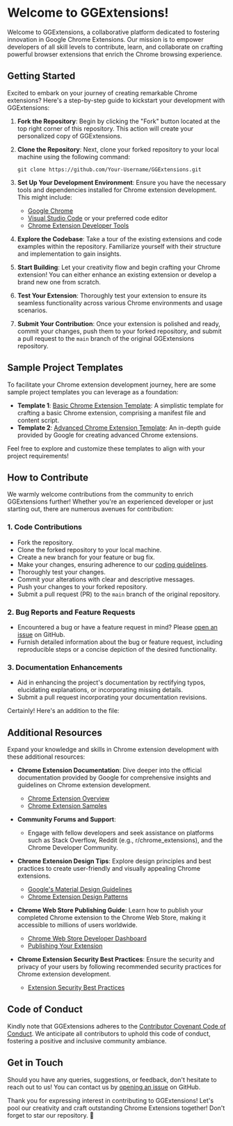 # Welcome to GGExtensions!

Welcome to GGExtensions, a collaborative platform dedicated to fostering innovation in Google Chrome Extensions. Our mission is to empower developers of all skill levels to contribute, learn, and collaborate on crafting powerful browser extensions that enrich the Chrome browsing experience.

## Getting Started

Excited to embark on your journey of creating remarkable Chrome extensions? Here's a step-by-step guide to kickstart your development with GGExtensions:

1. **Fork the Repository**: Begin by clicking the "Fork" button located at the top right corner of this repository. This action will create your personalized copy of GGExtensions.

2. **Clone the Repository**: Next, clone your forked repository to your local machine using the following command:
   ```
   git clone https://github.com/Your-Username/GGExtensions.git
   ```

3. **Set Up Your Development Environment**: Ensure you have the necessary tools and dependencies installed for Chrome extension development. This might include:
   - [Google Chrome](https://www.google.com/chrome/)
   - [Visual Studio Code](https://code.visualstudio.com/) or your preferred code editor
   - [Chrome Extension Developer Tools](https://developer.chrome.com/docs/extensions/mv3/getstarted/#manifest)

4. **Explore the Codebase**: Take a tour of the existing extensions and code examples within the repository. Familiarize yourself with their structure and implementation to gain insights.

5. **Start Building**: Let your creativity flow and begin crafting your Chrome extension! You can either enhance an existing extension or develop a brand new one from scratch.

6. **Test Your Extension**: Thoroughly test your extension to ensure its seamless functionality across various Chrome environments and usage scenarios.

7. **Submit Your Contribution**: Once your extension is polished and ready, commit your changes, push them to your forked repository, and submit a pull request to the `main` branch of the original GGExtensions repository.

## Sample Project Templates

To facilitate your Chrome extension development journey, here are some sample project templates you can leverage as a foundation:

- **Template 1**: [Basic Chrome Extension Template](https://github.com/Your-Username/Your-Extension): A simplistic template for crafting a basic Chrome extension, comprising a manifest file and content script.
- **Template 2**: [Advanced Chrome Extension Template](https://github.com/GoogleChrome/chrome-extensions-samples): An in-depth guide provided by Google for creating advanced Chrome extensions.


Feel free to explore and customize these templates to align with your project requirements!

## How to Contribute

We warmly welcome contributions from the community to enrich GGExtensions further! Whether you're an experienced developer or just starting out, there are numerous avenues for contribution:

### 1. Code Contributions

- Fork the repository.
- Clone the forked repository to your local machine.
- Create a new branch for your feature or bug fix.
- Make your changes, ensuring adherence to our [coding guidelines](CONTRIBUTING.md).
- Thoroughly test your changes.
- Commit your alterations with clear and descriptive messages.
- Push your changes to your forked repository.
- Submit a pull request (PR) to the `main` branch of the original repository.

### 2. Bug Reports and Feature Requests

- Encountered a bug or have a feature request in mind? Please [open an issue](https://github.com/Your-Username/GGExtensions/issues) on GitHub.
- Furnish detailed information about the bug or feature request, including reproducible steps or a concise depiction of the desired functionality.

### 3. Documentation Enhancements

- Aid in enhancing the project's documentation by rectifying typos, elucidating explanations, or incorporating missing details.
- Submit a pull request incorporating your documentation revisions.

Certainly! Here's an addition to the file:

## Additional Resources

Expand your knowledge and skills in Chrome extension development with these additional resources:

- **Chrome Extension Documentation**: Dive deeper into the official documentation provided by Google for comprehensive insights and guidelines on Chrome extension development.
  - [Chrome Extension Overview](https://developer.chrome.com/docs/extensions/)
  - [Chrome Extension Samples](https://developer.chrome.com/docs/extensions/samples/)

- **Community Forums and Support**:
  - Engage with fellow developers and seek assistance on platforms such as Stack Overflow, Reddit (e.g., r/chrome_extensions), and the Chrome Developer Community.

- **Chrome Extension Design Tips**: Explore design principles and best practices to create user-friendly and visually appealing Chrome extensions.
  - [Google's Material Design Guidelines](https://material.io/design/platform-guidance/chrome-os/overview.html)
  - [Chrome Extension Design Patterns](https://developer.chrome.com/docs/extensions/mv3/design_patterns/)

- **Chrome Web Store Publishing Guide**: Learn how to publish your completed Chrome extension to the Chrome Web Store, making it accessible to millions of users worldwide.
  - [Chrome Web Store Developer Dashboard](https://chrome.google.com/webstore/developer/dashboard)
  - [Publishing Your Extension](https://developer.chrome.com/docs/webstore/publish/)

- **Chrome Extension Security Best Practices**: Ensure the security and privacy of your users by following recommended security practices for Chrome extension development.
  - [Extension Security Best Practices](https://developer.chrome.com/docs/extensions/mv3/security/)

## Code of Conduct

Kindly note that GGExtensions adheres to the [Contributor Covenant Code of Conduct](CODE_OF_CONDUCT.md). We anticipate all contributors to uphold this code of conduct, fostering a positive and inclusive community ambiance.

## Get in Touch

Should you have any queries, suggestions, or feedback, don't hesitate to reach out to us! You can contact us by [opening an issue](https://github.com/Your-Username/GGExtensions/issues) on GitHub.

Thank you for expressing interest in contributing to GGExtensions! Let's pool our creativity and craft outstanding Chrome Extensions together! Don't forget to star our repository. 🌟

